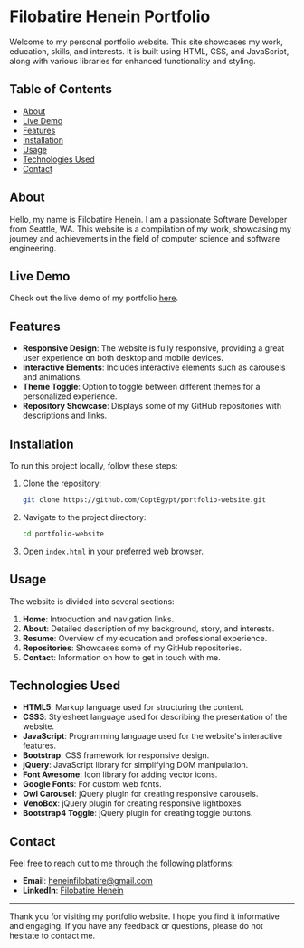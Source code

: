 
# Filobatire Henein Portfolio

Welcome to my personal portfolio website. This site showcases my work, education, skills, and interests. It is built using HTML, CSS, and JavaScript, along with various libraries for enhanced functionality and styling.

## Table of Contents

- [About](#about)
- [Live Demo](#live-demo)
- [Features](#features)
- [Installation](#installation)
- [Usage](#usage)
- [Technologies Used](#technologies-used)
- [Contact](#contact)

## About

Hello, my name is Filobatire Henein. I am a passionate Software Developer from Seattle, WA. This website is a compilation of my work, showcasing my journey and achievements in the field of computer science and software engineering.

## Live Demo

Check out the live demo of my portfolio [here](https://yourwebsiteurl.com).

## Features

- **Responsive Design**: The website is fully responsive, providing a great user experience on both desktop and mobile devices.
- **Interactive Elements**: Includes interactive elements such as carousels and animations.
- **Theme Toggle**: Option to toggle between different themes for a personalized experience.
- **Repository Showcase**: Displays some of my GitHub repositories with descriptions and links.

## Installation

To run this project locally, follow these steps:

1. Clone the repository:
    ```bash
    git clone https://github.com/CoptEgypt/portfolio-website.git
    ```
2. Navigate to the project directory:
    ```bash
    cd portfolio-website
    ```
3. Open `index.html` in your preferred web browser.

## Usage

The website is divided into several sections:

1. **Home**: Introduction and navigation links.
2. **About**: Detailed description of my background, story, and interests.
3. **Resume**: Overview of my education and professional experience.
4. **Repositories**: Showcases some of my GitHub repositories.
5. **Contact**: Information on how to get in touch with me.

## Technologies Used

- **HTML5**: Markup language used for structuring the content.
- **CSS3**: Stylesheet language used for describing the presentation of the website.
- **JavaScript**: Programming language used for the website's interactive features.
- **Bootstrap**: CSS framework for responsive design.
- **jQuery**: JavaScript library for simplifying DOM manipulation.
- **Font Awesome**: Icon library for adding vector icons.
- **Google Fonts**: For custom web fonts.
- **Owl Carousel**: jQuery plugin for creating responsive carousels.
- **VenoBox**: jQuery plugin for creating responsive lightboxes.
- **Bootstrap4 Toggle**: jQuery plugin for creating toggle buttons.

## Contact

Feel free to reach out to me through the following platforms:

- **Email**: heneinfilobatire@gmail.com
- **LinkedIn**: [Filobatire Henein](https://www.linkedin.com/in/filobatire-henein-693143217)

---

Thank you for visiting my portfolio website. I hope you find it informative and engaging. If you have any feedback or questions, please do not hesitate to contact me.
